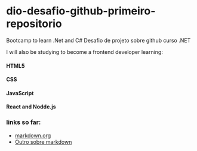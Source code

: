 # dio-desafio-github-primeiro-repositorio
Bootcamp to learn .Net and C#
Desafio de projeto sobre github curso .NET

I will also be studying to become a frontend developer learning:
#### HTML5
#### CSS
#### JavaScript
#### React and Nodde.js

### links so far:
* [markdown.org](https://www.markdownguide.org/basic-syntax/)
* [Outro sobre markdown](https://docs.pipz.com/central-de-ajuda/learning-center/guia-basico-de-markdown#open)

